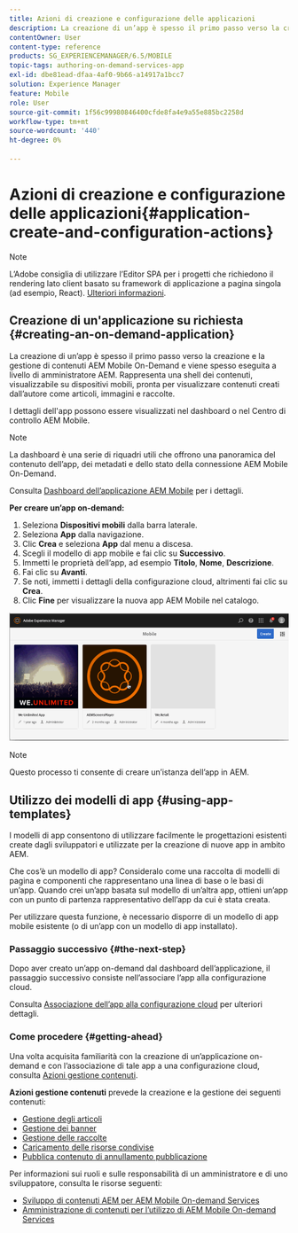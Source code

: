 ```yaml
---
title: Azioni di creazione e configurazione delle applicazioni
description: La creazione di un’app è spesso il primo passo verso la creazione e la gestione di contenuti AEM Mobile On-Demand. Per ulteriori informazioni, segui questa pagina.
contentOwner: User
content-type: reference
products: SG_EXPERIENCEMANAGER/6.5/MOBILE
topic-tags: authoring-on-demand-services-app
exl-id: dbe81ead-dfaa-4af0-9b66-a14917a1bcc7
solution: Experience Manager
feature: Mobile
role: User
source-git-commit: 1f56c99980846400cfde8fa4e9a55e885bc2258d
workflow-type: tm+mt
source-wordcount: '440'
ht-degree: 0%

---
```


# Azioni di creazione e configurazione delle applicazioni{#application-create-and-configuration-actions}

>[!NOTE]
>
>L’Adobe consiglia di utilizzare l’Editor SPA per i progetti che richiedono il rendering lato client basato su framework di applicazione a pagina singola (ad esempio, React). [Ulteriori informazioni](/help/sites-developing/spa-overview.md).

## Creazione di un&#39;applicazione su richiesta {#creating-an-on-demand-application}

La creazione di un’app è spesso il primo passo verso la creazione e la gestione di contenuti AEM Mobile On-Demand e viene spesso eseguita a livello di amministratore AEM. Rappresenta una shell dei contenuti, visualizzabile su dispositivi mobili, pronta per visualizzare contenuti creati dall’autore come articoli, immagini e raccolte.

I dettagli dell&#39;app possono essere visualizzati nel dashboard o nel Centro di controllo AEM Mobile.

>[!NOTE]
>
>La dashboard è una serie di riquadri utili che offrono una panoramica del contenuto dell’app, dei metadati e dello stato della connessione AEM Mobile On-Demand.
>
>Consulta [Dashboard dell’applicazione AEM Mobile](/help/mobile/mobile-apps-ondemand-application-dashboard.md) per i dettagli.

**Per creare un’app on-demand:**

1. Seleziona **Dispositivi mobili** dalla barra laterale.
1. Seleziona **App** dalla navigazione.
1. Clic **Crea** e seleziona **App** dal menu a discesa.
1. Scegli il modello di app mobile e fai clic su **Successivo**.
1. Immetti le proprietà dell’app, ad esempio **Titolo**, **Nome**, **Descrizione**.
1. Fai clic su **Avanti**.
1. Se noti, immetti i dettagli della configurazione cloud, altrimenti fai clic su **Crea**.
1. Clic **Fine** per visualizzare la nuova app AEM Mobile nel catalogo.

![chlimage_1](assets/chlimage_1.gif)

>[!NOTE]
>
>Questo processo ti consente di creare un’istanza dell’app in AEM.

## Utilizzo dei modelli di app {#using-app-templates}

I modelli di app consentono di utilizzare facilmente le progettazioni esistenti create dagli sviluppatori e utilizzate per la creazione di nuove app in ambito AEM.

Che cos’è un modello di app? Consideralo come una raccolta di modelli di pagina e componenti che rappresentano una linea di base o le basi di un’app.
Quando crei un’app basata sul modello di un’altra app, ottieni un’app con un punto di partenza rappresentativo dell’app da cui è stata creata.

Per utilizzare questa funzione, è necessario disporre di un modello di app mobile esistente (o di un’app con un modello di app installato).

### Passaggio successivo {#the-next-step}

Dopo aver creato un’app on-demand dal dashboard dell’applicazione, il passaggio successivo consiste nell’associare l’app alla configurazione cloud.

Consulta [Associazione dell’app alla configurazione cloud](/help/mobile/mobile-on-demand-associating-an-on-demand-app-to-cloud-configuration.md) per ulteriori dettagli.

### Come procedere {#getting-ahead}

Una volta acquisita familiarità con la creazione di un’applicazione on-demand e con l’associazione di tale app a una configurazione cloud, consulta [Azioni gestione contenuti](/help/mobile/mobile-apps-ondemand-manage-content-ondemand.md).

**Azioni gestione contenuti** prevede la creazione e la gestione dei seguenti contenuti:

* [Gestione degli articoli](/help/mobile/mobile-on-demand-managing-articles.md)
* [Gestione dei banner](/help/mobile/mobile-on-demand-managing-banners.md)
* [Gestione delle raccolte](/help/mobile/mobile-on-demand-managing-collections.md)
* [Caricamento delle risorse condivise](/help/mobile/mobile-on-demand-shared-resources.md)
* [Pubblica contenuto di annullamento pubblicazione](/help/mobile/mobile-on-demand-publishing-unpublishing.md)

Per informazioni sui ruoli e sulle responsabilità di un amministratore e di uno sviluppatore, consulta le risorse seguenti:

* [Sviluppo di contenuti AEM per AEM Mobile On-demand Services](/help/mobile/aem-mobile-on-demand.md)
* [Amministrazione di contenuti per l’utilizzo di AEM Mobile On-demand Services](/help/mobile/aem-mobile.md)
